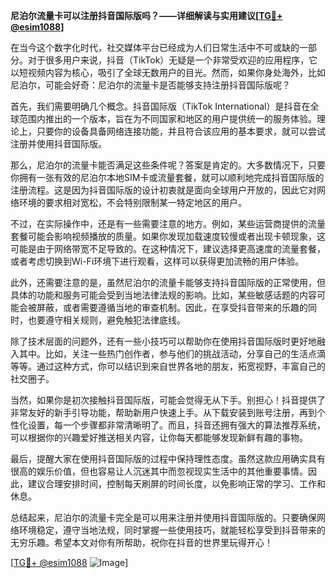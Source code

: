 **尼泊尔流量卡可以注册抖音国际版吗？——详细解读与实用建议[[TG💪+ @esim1088](https://t.me/s/esim1088)]**

在当今这个数字化时代，社交媒体平台已经成为人们日常生活中不可或缺的一部分。对于很多用户来说，抖音（TikTok）无疑是一个非常受欢迎的应用程序，它以短视频内容为核心，吸引了全球无数用户的目光。然而，如果你身处海外，比如尼泊尔，可能会好奇：尼泊尔的流量卡是否能够支持注册抖音国际版呢？

首先，我们需要明确几个概念。抖音国际版（TikTok International）是抖音在全球范围内推出的一个版本，旨在为不同国家和地区的用户提供统一的服务体验。理论上，只要你的设备具备网络连接功能，并且符合该应用的基本要求，就可以尝试注册并使用抖音国际版。

那么，尼泊尔的流量卡能否满足这些条件呢？答案是肯定的。大多数情况下，只要你拥有一张有效的尼泊尔本地SIM卡或流量套餐，就可以顺利地完成抖音国际版的注册流程。这是因为抖音国际版的设计初衷就是面向全球用户开放的，因此它对网络环境的要求相对宽松，不会特别限制某一特定地区的用户。

不过，在实际操作中，还是有一些需要注意的地方。例如，某些运营商提供的流量套餐可能会影响视频播放的质量。如果你发现加载速度较慢或者出现卡顿现象，这可能是由于网络带宽不足导致的。在这种情况下，建议选择更高速度的流量套餐，或者考虑切换到Wi-Fi环境下进行观看，这样可以获得更加流畅的用户体验。

此外，还需要注意的是，虽然尼泊尔的流量卡能够支持抖音国际版的正常使用，但具体的功能和服务可能会受到当地法律法规的影响。比如，某些敏感话题的内容可能会被屏蔽，或者需要遵循当地的审查机制。因此，在享受抖音带来的乐趣的同时，也要遵守相关规则，避免触犯法律底线。

除了技术层面的问题外，还有一些小技巧可以帮助你在使用抖音国际版时更好地融入其中。比如，关注一些热门创作者，参与他们的挑战活动，分享自己的生活点滴等等。通过这种方式，你可以结识到来自世界各地的朋友，拓宽视野，丰富自己的社交圈子。

当然，如果你是初次接触抖音国际版，可能会觉得无从下手。别担心！抖音提供了非常友好的新手引导功能，帮助新用户快速上手。从下载安装到账号注册，再到个性化设置，每一个步骤都非常清晰明了。而且，抖音还拥有强大的算法推荐系统，可以根据你的兴趣爱好推送相关内容，让你每天都能够发现新鲜有趣的事物。

最后，提醒大家在使用抖音国际版的过程中保持理性态度。虽然这款应用确实具有很高的娱乐价值，但也容易让人沉迷其中而忽视现实生活中的其他重要事情。因此，建议合理安排时间，控制每天刷屏的时间长度，以免影响正常的学习、工作和休息。

总结起来，尼泊尔的流量卡完全是可以用来注册并使用抖音国际版的。只要确保网络环境稳定，遵守当地法规，同时掌握一些使用技巧，就能轻松享受到抖音带来的无穷乐趣。希望本文对你有所帮助，祝你在抖音的世界里玩得开心！

[[TG💪+ @esim1088](https://t.me/s/esim1088) ![Image](https://i.postimg.cc/4NQfJmqS/Snipaste-2025-05-13-00-14-12.png)]